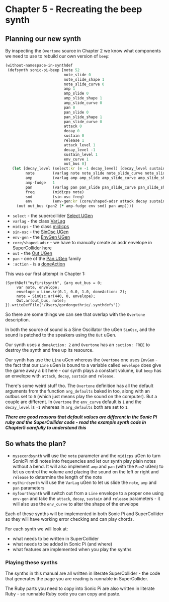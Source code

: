 # Chapter 5 - Recreating the beep synth

## Planning our new synth

By inspecting the `Overtone` source in Chapter 2 we know what components we need to use to rebuild our own version of `beep`:

```clojure
(without-namespace-in-synthdef
 (defsynth sonic-pi-beep [note 52
                          note_slide 0
                          note_slide_shape 1
                          note_slide_curve 0
                          amp 1
                          amp_slide 0
                          amp_slide_shape 1
                          amp_slide_curve 0
                          pan 0
                          pan_slide 0
                          pan_slide_shape 1
                          pan_slide_curve 0
                          attack 0
                          decay 0
                          sustain 0
                          release 1
                          attack_level 1
                          decay_level -1
                          sustain_level 1
                          env_curve 1
                          out_bus 0]
   (let [decay_level (select:kr (= -1 decay_level) [decay_level sustain_level])
         note        (varlag note note_slide note_slide_curve note_slide_shape)
         amp         (varlag amp amp_slide amp_slide_curve amp_slide_shape)
         amp-fudge   1
         pan         (varlag pan pan_slide pan_slide_curve pan_slide_shape)
         freq        (midicps note)
         snd         (sin-osc freq)
         env         (env-gen:kr (core/shaped-adsr attack decay sustain release attack_level decay_level sustain_level env_curve) :action FREE)]
     (out out_bus (pan2 (* amp-fudge env snd) pan amp))))
```

* `select` - the supercollider [Select UGen](https://doc.sccode.org/Classes/Select.html)
* `varlag` - the class [VarLag](https://doc.sccode.org/Classes/VarLag.html)
* `midicps` - the class [midicps](https://doc.sccode.org/Classes/AbstractFunction.html#-midicps)
* `sin-osc` - the [SinOsc UGen](https://doc.sccode.org/Classes/SinOsc.html)
* `env-gen` - the [EnvGen UGen](https://doc.sccode.org/Classes/EnvGen.html)
* `core/shaped-adsr` - we have to manually create an asdr envelope in SuperCollider here
* `out` - the [Out UGen](https://doc.sccode.org/Classes/Out.html)
* `pan` - one of the [Pan UGen](https://doc.sccode.org/Classes/Pan2.html) family
* `:action` - is a [doneAction](https://doc.sccode.org/Classes/SerialPort.html#-doneAction)

This was our first attempt in Chapter 1:

```supercollider
(SynthDef("myfirstsynth", {arg out_bus = 0;
     var note, envelope;
     envelope = Line.kr(0.1, 0.0, 1.0, doneAction: 2);
     note = SinOsc.ar(440, 0, envelope);
     Out.ar(out_bus, note);
}).writeDefFile("/Users/gordonguthrie/.synthdefs"))
```

So there are some things we can see that overlap with the `Overtone` description.

In both the source of sound is a Sine Oscillator the uGen `SinOsc`, and the sound is patched to the speakers using the `Out` uGen.

Our synth uses a `doneAction: 2` and `Overtone` has an `:action: FREE` to destroy the synth and free up its resource.

Our synth has use the `Line` uGen whereas the `Overtone` one uses `EnvGen` - the fact that our `Line` uGen is bound to a variable called `envelope` does give the game away a bit here - our synth plays a constant volume, but `beep` has an envelope with `attack`, `decay`, `sustain` and `release`.

There's some weird stuff tho. The `Overtone` definition has all the default arguments from the function `arg_defaults` baked in too, along with an outbus set to `0` (which just means play the sound on the computer). But a couple are different. In `Overtone` the `env_curve` default is `1` and the `decay_level` is `-1` whereas in `arg_defaults` both are set to `1`.

***There are good reasons that default values are different in the Sonic Pi ruby and the SuperCollider code - read the example synth code in Chapter5 carefully to understand this***

## So whats the plan?

* `mysecondsynth` will use the `note` parameter and the `midicps` uGen to turn SonicPi midi notes into frequencies and let our synth play plain notes without a bend. It will also implement `amp` and `pan` (with the `Pan2` uGen) to let us control the volume and placing the sound on the left or right and `release` to determine the length of the note
* `mythirdsynth` will use the `VarLag` uGen to let us slide the `note`, `amp` and `pan` parameters
* `myfourthsynth` will switch out from a `Line` envelope to a proper one using `env-gen` and take the `attack`, `decay`, `sustain` and `release` parameters - it will also use the `env_curve` to alter the shape of the envelope

Each of these synths will be implemented in both Sonic Pi and SuperCollider so they will have working error checking and can play chords.

For each synth we will look at:

* what needs to be written in SuperCollider
* what needs to be added in Sonic Pi (and where)
* what features are implemented when you play the synths

### Playing these synths

The synths in this manual are all written in literate SuperCollider - the code that generates the page you are reading is runnable in SuperCollider.

The Ruby parts you need to copy into Sonic Pi are also written in literate Ruby - so runnable Ruby code you can copy and paste.
